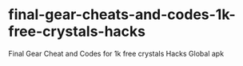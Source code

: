 # final-gear-cheats-and-codes-1k-free-crystals-hacks
Final Gear Cheat and Codes for 1k free crystals Hacks Global apk
